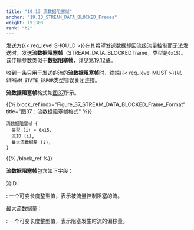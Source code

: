 ```yaml
---
title: "19.13 流数据阻塞帧"
anchor: "19.13_STREAM_DATA_BLOCKED_Frames"
weight: 191300
rank: "h2"
---
```


发送方{{< req_level SHOULD >}}在其希望发送数据却因流级流量控制而无法发送时，发送**流数据阻塞帧**（STREAM_DATA_BLOCKED frame，类型是`0x15`）。
该传输参数类似于**数据阻塞帧**，详见[第19.12章](#19.12_DATA_BLOCKED_Frames)。

收到一条只用于发送的流的**流数据阻塞帧**时，终端{{< req_level MUST >}}以`STREAM_STATE_ERROR`类型错误关闭连接。

**流数据阻塞帧**格式如[图37](#Figure_37_STREAM_DATA_BLOCKED_Frame_Format)所示。

{{% block_ref
    indx="Figure_37_STREAM_DATA_BLOCKED_Frame_Format"
    title="图37：流数据阻塞帧格式" %}}

```
流数据阻塞帧 {
  类型 (i) = 0x15,
  流ID (i),
  最大流数据量 (i),
}
```

{{% /block_ref %}}

**流数据阻塞帧**包含如下字段：

流ID：

:   一个可变长度整型值，表示被流量控制阻塞的流。

最大流数据量：

:   一个可变长度整型值，表示阻塞发生时流的偏移量。
